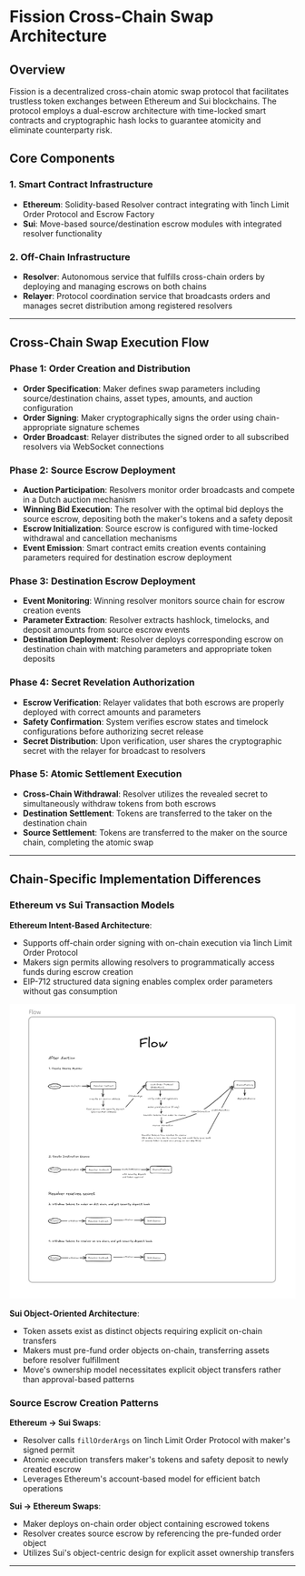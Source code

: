 # Fission Cross-Chain Swap Architecture

## Overview

Fission is a decentralized cross-chain atomic swap protocol that facilitates trustless token exchanges between Ethereum and Sui blockchains. The protocol employs a dual-escrow architecture with time-locked smart contracts and cryptographic hash locks to guarantee atomicity and eliminate counterparty risk.

## Core Components

### 1. Smart Contract Infrastructure
- **Ethereum**: Solidity-based Resolver contract integrating with 1inch Limit Order Protocol and Escrow Factory
- **Sui**: Move-based source/destination escrow modules with integrated resolver functionality

### 2. Off-Chain Infrastructure
- **Resolver**: Autonomous service that fulfills cross-chain orders by deploying and managing escrows on both chains
- **Relayer**: Protocol coordination service that broadcasts orders and manages secret distribution among registered resolvers

---

## Cross-Chain Swap Execution Flow

### Phase 1: Order Creation and Distribution

- **Order Specification**: Maker defines swap parameters including source/destination chains, asset types, amounts, and auction configuration
- **Order Signing**: Maker cryptographically signs the order using chain-appropriate signature schemes
- **Order Broadcast**: Relayer distributes the signed order to all subscribed resolvers via WebSocket connections

### Phase 2: Source Escrow Deployment

- **Auction Participation**: Resolvers monitor order broadcasts and compete in a Dutch auction mechanism
- **Winning Bid Execution**: The resolver with the optimal bid deploys the source escrow, depositing both the maker's tokens and a safety deposit
- **Escrow Initialization**: Source escrow is configured with time-locked withdrawal and cancellation mechanisms
- **Event Emission**: Smart contract emits creation events containing parameters required for destination escrow deployment

### Phase 3: Destination Escrow Deployment

- **Event Monitoring**: Winning resolver monitors source chain for escrow creation events
- **Parameter Extraction**: Resolver extracts hashlock, timelocks, and deposit amounts from source escrow events
- **Destination Deployment**: Resolver deploys corresponding escrow on destination chain with matching parameters and appropriate token deposits

### Phase 4: Secret Revelation Authorization

- **Escrow Verification**: Relayer validates that both escrows are properly deployed with correct amounts and parameters
- **Safety Confirmation**: System verifies escrow states and timelock configurations before authorizing secret release
- **Secret Distribution**: Upon verification, user shares the cryptographic secret with the relayer for broadcast to resolvers

### Phase 5: Atomic Settlement Execution

- **Cross-Chain Withdrawal**: Resolver utilizes the revealed secret to simultaneously withdraw tokens from both escrows
- **Destination Settlement**: Tokens are transferred to the taker on the destination chain
- **Source Settlement**: Tokens are transferred to the maker on the source chain, completing the atomic swap

---

## Chain-Specific Implementation Differences

### Ethereum vs Sui Transaction Models

**Ethereum Intent-Based Architecture**:
- Supports off-chain order signing with on-chain execution via 1inch Limit Order Protocol
- Makers sign permits allowing resolvers to programmatically access funds during escrow creation
- EIP-712 structured data signing enables complex order parameters without gas consumption

![alt text](doc/image.png)

**Sui Object-Oriented Architecture**:
- Token assets exist as distinct objects requiring explicit on-chain transfers
- Makers must pre-fund order objects on-chain, transferring assets before resolver fulfillment
- Move's ownership model necessitates explicit object transfers rather than approval-based patterns

### Source Escrow Creation Patterns

**Ethereum → Sui Swaps**:
- Resolver calls `fillOrderArgs` on 1inch Limit Order Protocol with maker's signed permit
- Atomic execution transfers maker's tokens and safety deposit to newly created escrow
- Leverages Ethereum's account-based model for efficient batch operations

**Sui → Ethereum Swaps**:
- Maker deploys on-chain order object containing escrowed tokens
- Resolver creates source escrow by referencing the pre-funded order object
- Utilizes Sui's object-centric design for explicit asset ownership transfers

---
